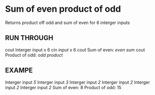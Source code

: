 # Sum of even product of odd
Returns product off odd and sum of even for 6 interger inputs
## RUN THROUGH
cout Interger input x 6
cin *input* x 6
cout Sum of even: *even sum*
cout Product of odd: *odd product*
## EXAMPE
Interger input 
*5*
Interger input
*3*
Interger input
*2*
Interger input
*2*
Interger input
*2*
Interger input
*2*
Sum of even: 8
Product of odd: 15
